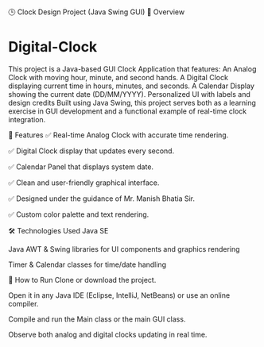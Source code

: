 🕒 Clock Design Project (Java Swing GUI)
📌 Overview
# Digital-Clock
This project is a Java-based GUI Clock Application that features:  An Analog Clock with moving hour, minute, and second hands.  A Digital Clock displaying current time in hours, minutes, and seconds.  A Calendar Display showing the current date (DD/MM/YYYY).  Personalized UI with labels and design credits
Built using Java Swing, this project serves both as a learning exercise in GUI development and a functional example of real-time clock integration.

🎯 Features
✅ Real-time Analog Clock with accurate time rendering.

✅ Digital Clock display that updates every second.

✅ Calendar Panel that displays system date.

✅ Clean and user-friendly graphical interface.

✅ Designed under the guidance of Mr. Manish Bhatia Sir.

✅ Custom color palette and text rendering.

🛠️ Technologies Used
Java SE

Java AWT & Swing libraries for UI components and graphics rendering

Timer & Calendar classes for time/date handling

📂 How to Run
Clone or download the project.

Open it in any Java IDE (Eclipse, IntelliJ, NetBeans) or use an online compiler.

Compile and run the Main class or the main GUI class.

Observe both analog and digital clocks updating in real time.
